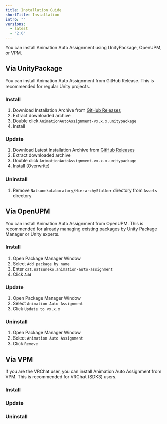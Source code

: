 ```yaml
---
title: Installation Guide
shortTitle: Installation
intro: ""
versions:
  - latest
  - "2.0"
---
```


You can install Animation Auto Assignment using UnityPackage, OpenUPM, or VPM.

## Via UnityPackage

You can install Animation Auto Assignment from GitHub Release.
This is recommended for regular Unity projects.

### Install

1. Download Installation Archive from [GitHub Releases](https://github.com/natsuneko-laboratory/animation-auto-assignment/releases)
2. Extract downloaded archive
3. Double click `AnimationAutoAssignment-vx.x.x.unitypackage`
4. Install

### Update

1. Download Latest Installation Archive from [GitHub Releases](https://github.com/natsuneko-laboratory/animation-auto-assignment/releases)
2. Extract downloaded archive
3. Double click `AnimationAutoAssignment-vx.x.x.unitypackage`
4. Install (Overwrite)

### Uninstall

1. Remove `NatsunekoLaboratory/HierarchyStalker` directory from `Assets` directory

## Via OpenUPM

You can install Animation Auto Assignment from OpenUPM.
This is recommended for already managing existing packages by Unity Package Manager or Unity experts.

### Install

1. Open Package Manager Window
1. Select `Add package by name`
1. Enter `cat.natsuneko.animation-auto-assignment`
1. Click `Add`

### Update

1. Open Package Manager Window
2. Select `Animation Auto Assignment`
3. Click `Update to vx.x.x`

### Uninstall

1. Open Package Manager Window
2. Select `Animation Auto Assignment`
3. Click `Remove`

## Via VPM

If you are the VRChat user, you can install Animation Auto Assignment from VPM. This is recommended for VRChat (SDK3) users.

### Install

### Update

### Uninstall
